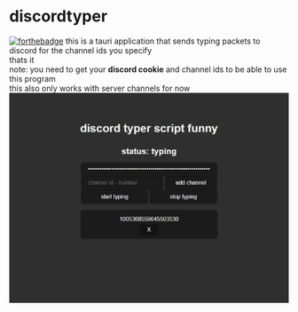 # discordtyper
[![forthebadge](https://forthebadge.com/images/badges/designed-in-etch-a-sketch.svg)](https://forthebadge.com)
this is a tauri application that sends typing packets to discord for the channel ids you specify\
thats it\
note: you need to get your **discord cookie** and channel ids to be able to use this program\
this also only works with server channels for now\
![preview](/preview-discordtyper.jpeg)
